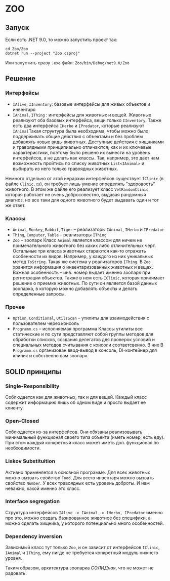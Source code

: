 # ZOO
## Запуск
Если есть .NET 9.0, то можно запустить проект так:
```
cd Zoo/Zoo
dotnet run --project "Zoo.csproj"
```
Или запустить сразу `.exe` файл: `Zoo/bin/Debug/net9.0/Zoo`
## Решение
### Интерфейсы
- `IAlive`, `IInventory`: базовые интерфейсы для живых объектов и инвентаря
- `IAnimal`, `IThing` : интерфейсы для животных и вещей. Животные реализуют оба базовых интерфейса, вещи только `IInventory`. Также есть два интерфейса `IHerbo` и `IPredator`, которые реализуют `IAnimal`Такая структура была необходима, чтобы можно было поддерживать общие действия с объектами и без проблем добавлять новые виды животных. Доступные действия с хищниками и травоядными принципиально отличаются, как и их ключевые характеристики, поэтому было решено их вынести на уровень интерфейсов, а не делать как классы.
Так, например, это дает нам возможность пройтись по списку животных `List<IAnimal>` и выбирать из него только травоядных животных.

Немного отдельно от этой иерархии интерфейсов существует `IClinic` (в файле `Clinic.cs`), он требует лишь умение определять "здоровость" животного. В этом же файле его реализует класс `VetRandomClinic`, которая работает не очень добросовестно, выдавая рандомный диагноз, но все таки для одного животного будет выдавать один и тот же ответ. 
### Классы
- `Animal`, `Monkey`, `Rabbit`, `Tiger` – реализаторы `IAnimal`, `IHerbo` и `IPredator`
- `Thing`, `Computer`, `Table` – реализаторы `IThing`
-  `Zoo` –  зоопарк
Класс `Animal` является классом для ничем не примечательного животного без каких либо отличительных черт. Остальные три класса животных стараются как-то отражать особенности их видов. Например, у каждого из них уникальных метод `ToString`.
Такая же система у реализаторов `IThing`.
В `Zoo` хранится информация о инвентаризованных животных и вещах. Важная особенность – инв. номер выдает именно зоопарк при регистрации объектов. Также в нем есть `IClinic`, которая принимает решение о приемке животных. По сути он является базой данных зоопарка, в которую можно добавлять объекты и делать определенные запросы.
### Прочее
- `Option`,  `Conditional`, `UtilsScan` – утилиты для взаимодействия с пользователем через консоль
- `Programm.cs` – исполняемая программа
Классы утилиты все статические и по сути представляют собой группы методов для обработки списков, создания делегатов для проверок условий и специальных методов считывания с консоли соответсвенно. В них 
В `Programm.cs` организован ввод-вывод в консоль, DI-контейнер для клиник и собственно сам зоопарк.
## SOLID принципы
### Single-Responsibility
Соблюдается как для животных, так и для вещей. Каждый класс содержит информацию лишь об одном виде и просто выдает ее клиенту.
### Open-Closed
Соблюдается из-за интерфейсов. Они обязаны реализовывать минимальный функционал своего типа объекта (иметь номер, есть еду). При этом каждый конкретный класс может иметь доп. функционал по необходимости.
### Liskov Substituition
Активно применяется в основной программе. Для всех животных можно вызвать свойство `Food`. Для всего инвентаря можно вызвать свойство `Number`. У всех травоядных есть уровень доброты. И нам неважно, какой именно это класс.
### Interface segregation
Структура интерфейсов `IAlive -> IAnimal -> IHerbo, IPredator` именно про это, можно создать базированное животное без специфики, а можно сделать хищника, у которого потенциально много особенностей.
### Dependency inversion
Зависимый класс тут только `Zoo`, и он зависит от интерфейсов `IClinic`, `IAnimal` и `IThing`, ему нигде не требуется конкретный модуль нижнего уровня.

Таким образом, архитектура зоопарка _СОЛИДная_, что не может не радовать.
